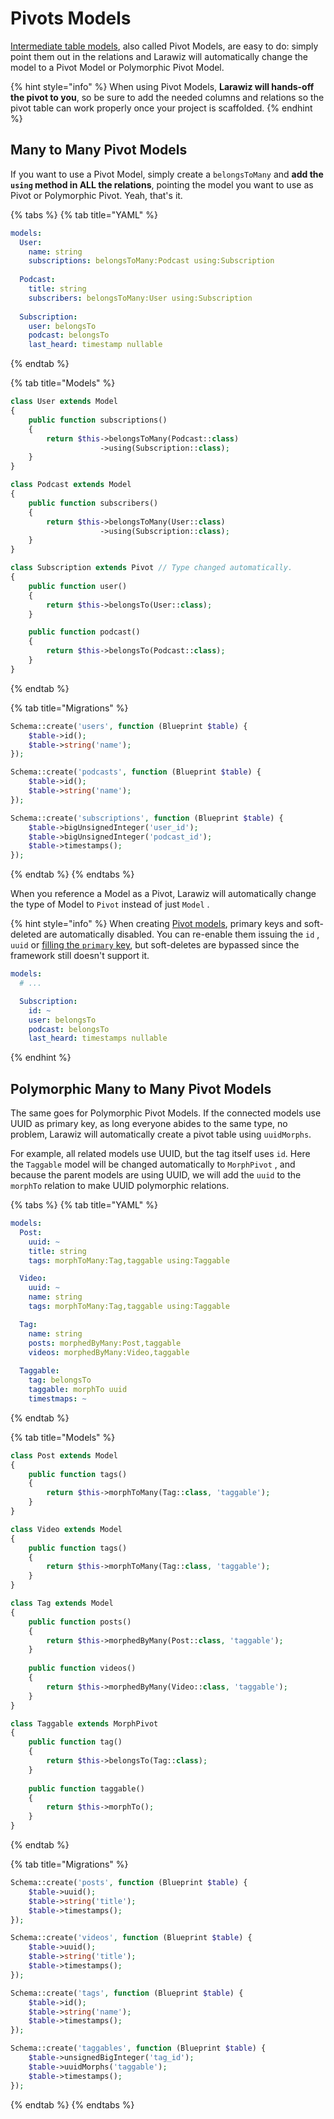 # Pivots Models

[Intermediate table models](https://laravel.com/docs/7.x/eloquent-relationships#defining-custom-intermediate-table-models), also called Pivot Models, are easy to do: simply point them out in the relations and Larawiz will automatically change the model to a Pivot Model or Polymorphic Pivot Model.

{% hint style="info" %}
When using Pivot Models, **Larawiz will hands-off the pivot to you**, so be sure to add the needed columns and relations so the pivot table can work properly once your project is scaffolded.
{% endhint %}

## Many to Many Pivot Models

If you want to use a Pivot Model, simply create a `belongsToMany` and **add the `using` method in ALL the relations**, pointing the model you want to use as Pivot or Polymorphic Pivot. Yeah, that's it.

{% tabs %}
{% tab title="YAML" %}
```yaml
models:
  User:
    name: string
    subscriptions: belongsToMany:Podcast using:Subscription
  
  Podcast:
    title: string
    subscribers: belongsToMany:User using:Subscription
  
  Subscription:
    user: belongsTo
    podcast: belongsTo
    last_heard: timestamp nullable
```
{% endtab %}

{% tab title="Models" %}
```php
class User extends Model
{
    public function subscriptions()
    {
        return $this->belongsToMany(Podcast::class)
                    ->using(Subscription::class);
    }
}

class Podcast extends Model
{
    public function subscribers()
    {
        return $this->belongsToMany(User::class)
                    ->using(Subscription::class);
    }
}

class Subscription extends Pivot // Type changed automatically.
{
    public function user()
    {
        return $this->belongsTo(User::class);
    }

    public function podcast()
    {
        return $this->belongsTo(Podcast::class);
    }
}
```
{% endtab %}

{% tab title="Migrations" %}
```php
Schema::create('users', function (Blueprint $table) {
    $table->id();
    $table->string('name');
});

Schema::create('podcasts', function (Blueprint $table) {
    $table->id();
    $table->string('name');
});

Schema::create('subscriptions', function (Blueprint $table) {
    $table->bigUnsignedInteger('user_id');
    $table->bigUnsignedInteger('podcast_id');
    $table->timestamps();
});

```
{% endtab %}
{% endtabs %}

When you reference a Model as a Pivot, Larawiz will automatically change the type of Model to `Pivot`  instead of just `Model` .

{% hint style="info" %}
When creating [Pivot models](https://laravel.com/docs/7.x/eloquent-relationships#defining-custom-intermediate-table-models), primary keys and soft-deleted are automatically disabled. You can re-enable them issuing the `id` , `uuid` or [filling the `primary`  key](../columns/primary-key.md), but soft-deletes are bypassed since the framework still doesn't support it.

```yaml
models:
  # ...

  Subscription:
    id: ~
    user: belongsTo
    podcast: belongsTo
    last_heard: timestamps nullable
```
{% endhint %}

## Polymorphic Many to Many Pivot Models

The same goes for Polymorphic Pivot Models. If the connected models use UUID as primary key, as long everyone abides to the same type, no problem, Larawiz will automatically create a pivot table using `uuidMorphs`.

For example, all related models use UUID, but the tag itself uses `id`. Here the `Taggable` model will be changed automatically to  `MorphPivot` , and because the parent models are using UUID, we will add the `uuid` to the `morphTo` relation to make UUID polymorphic relations.

{% tabs %}
{% tab title="YAML" %}
```yaml
models:
  Post:
    uuid: ~
    title: string
    tags: morphToMany:Tag,taggable using:Taggable

  Video:
    uuid: ~
    name: string
    tags: morphToMany:Tag,taggable using:Taggable

  Tag:
    name: string
    posts: morphedByMany:Post,taggable
    videos: morphedByMany:Video,taggable
    
  Taggable:
    tag: belongsTo
    taggable: morphTo uuid
    timestmaps: ~
```
{% endtab %}

{% tab title="Models" %}
```php
class Post extends Model
{
    public function tags()
    {
        return $this->morphToMany(Tag::class, 'taggable');
    }
}

class Video extends Model
{
    public function tags()
    {
        return $this->morphToMany(Tag::class, 'taggable');
    }
}

class Tag extends Model
{
    public function posts()
    {
        return $this->morphedByMany(Post::class, 'taggable');
    }
    
    public function videos()
    {
        return $this->morphedByMany(Video::class, 'taggable');
    }
}

class Taggable extends MorphPivot
{
    public function tag()
    {
        return $this->belongsTo(Tag::class);
    }
    
    public function taggable()
    {
        return $this->morphTo();
    }
}
```
{% endtab %}

{% tab title="Migrations" %}
```php
Schema::create('posts', function (Blueprint $table) {
    $table->uuid();
    $table->string('title');
    $table->timestamps();
});

Schema::create('videos', function (Blueprint $table) {
    $table->uuid();
    $table->string('title');
    $table->timestamps();
});

Schema::create('tags', function (Blueprint $table) {
    $table->id();
    $table->string('name');
    $table->timestamps();
});

Schema::create('taggables', function (Blueprint $table) {
    $table->unsignedBigInteger('tag_id');
    $table->uuidMorphs('taggable');
    $table->timestamps();
});
```
{% endtab %}
{% endtabs %}

